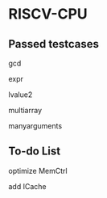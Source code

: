 # RISCV-CPU

Passed testcases
---
  gcd

  expr

  lvalue2

  multiarray

  manyarguments


To-do List
---
  optimize MemCtrl
  
  add ICache
